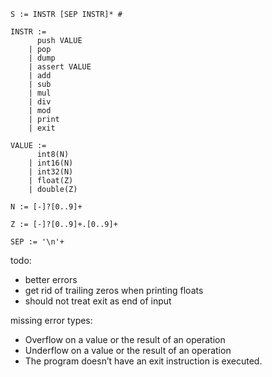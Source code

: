 ```
S := INSTR [SEP INSTR]* #

INSTR :=
      push VALUE
    | pop
    | dump
    | assert VALUE
    | add
    | sub
    | mul
    | div
    | mod
    | print
    | exit

VALUE :=
      int8(N)
    | int16(N)
    | int32(N)
    | float(Z)
    | double(Z)

N := [-]?[0..9]+

Z := [-]?[0..9]+.[0..9]+

SEP := '\n'+
```

todo:
* better errors
* get rid of trailing zeros when printing floats
* should not treat exit as end of input

missing error types: 
* Overflow on a value or the result of an operation
* Underflow on a value or the result of an operation
* The program doesn’t have an exit instruction is executed.
